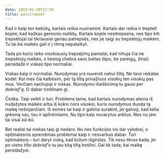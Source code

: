 ```yaml
---
date: 2019-02-20T17:50
title: pasitrepsėt
---
```


Kad ir kaip ten bebūtų, kartais reikia nusiramint. Kartais dar reikia ir
treptelt kojele, kad kažkas geresnio nutiktų. Kartais kojele nesitrepsena, nes
tipo kiti trepsėtojai tai tikriausiai geriau patrepsės, nes jie taigi su
trepsėtojų maikėm. Tu tai be maikės gali ir į ritmą nepataikyt.

Tada po kurio laiko visokiausių trepsėjimų pamatai, kad nihuja čia ne
trepsėtojų maikės, o tiesiog chebra savo baltas (tipo, be pareigų, žinai)
persidažė ir viskas tipo normaliai.

Viskas kaip ir normaliai. Nurodymas yra nuversti nahui tiltą. Ne tavo reikalas
kodėl. Kol mes čia kalbėsim, per tą tiltą privažiuos visokių ten _visokių_ pas
mus. Verčiam nachujop ir viskas. Nurodymo išaiškinimą tu gausi per _debrief'ą_.
O dabar trotilinam gi.

Čiotka. Taip veikti ir turi. Problema tame, kad kartais nurodymas ateina iš
nudažytos maikės arba iš kokio nors _visokio_, kuris nurodymus duoda tą maikę
nešiojančiam. Iš esmės tai kaip ir galima surakint, jei galvoji, kad kelia
grėsmę sau, tau ir aplinkiniams. Nu tipo kaip nuvarytus arklius. Nes nu jam tai
visai _kū-kū_.

Bet realiai tai niekas taip gi nedaro. Nu nes funkcijos vis dar vykdosi, o
optimalesnis sprendimas problemai kaip ir nesvarbus dabar. Turi optimalesnį –
turi daryt viską, kad būtum išgirstas. Tik nesu tikras kada, jei po vieno
tilto _debrief'o_ tu jau kitą tiltą trotilini. Gal tik tada, kai maikę
persidažysi.
